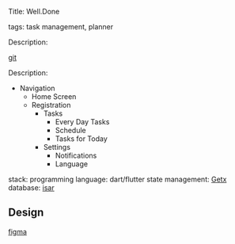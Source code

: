 Title: Well.Done

tags: task management, planner
    
Description: 

[git](https://github.com/lesbianboy/well.done)

Description:
- Navigation
    - Home Screen
    - Registration
        - Tasks
            - Every Day Tasks
            - Schedule
            - Tasks for Today
        - Settings
            - Notifications
            - Language

stack:
programming language: dart/flutter
state management: [Getx](https://pub.dev/packages/get) 
database: [isar](https://isar.dev/)

## Design
[figma](https://www.figma.com/file/wPa9c0E4MT46acEhsrsrX0/Untitled?node-id=0%3A563&t=vWTI5cvlfGOGH1DY-1)
